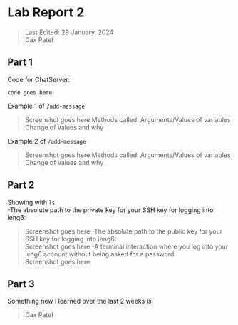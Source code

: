 # Lab Report 2
> Last Edited: 29 January, 2024  
> Dax Patel

## Part 1  
Code for ChatServer:  
```
code goes here
```
Example 1 of `/add-message`  
> Screenshot goes here
Methods called:
Arguments/Values of variables
Change of values and why

Example 2 of `/add-message`  
> Screenshot goes here
Methods called:
Arguments/Values of variables
Change of values and why


## Part 2
Showing with `ls`  
-The absolute path to the private key for your SSH key for logging into ieng6:  
>Screenshot goes here
-The absolute path to the public key for your SSH key for logging into ieng6:  
>Screenshot goes here
-A terminal interaction where you log into your ieng6 account without being asked for a password    
>Screenshot goes here


## Part 3
Something new I learned over the last 2 weeks is

> Dax Patel
